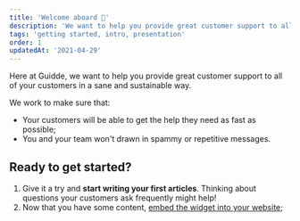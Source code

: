 ```yaml
---
title: 'Welcome aboard 👋'
description: 'We want to help you provide great customer support to all of your customers in a sane and sustainable way.'
tags: 'getting started, intro, presentation'
order: 1
updatedAt: '2021-04-29'
---
```


Here at Guidde, we want to help you provide great customer support to all of your customers in a sane and sustainable way.

We work to make sure that:

- Your customers will be able to get the help they need as fast as possible;
- You and your team won't drawn in spammy or repetitive messages.

## Ready to get started?

1. Give it a try and **start writing your first articles**. Thinking about questions your customers ask frequently might help!
2. Now that you have some content, [embed the widget into your website](/en/getting-started/using-the-widget);
